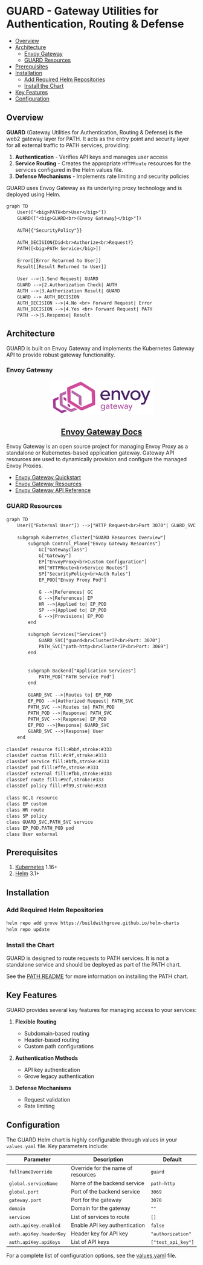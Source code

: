# GUARD - Gateway Utilities for Authentication, Routing & Defense <!-- omit in toc -->

- [Overview](#overview)
- [Architecture](#architecture)
  - [Envoy Gateway](#envoy-gateway)
  - [GUARD Resources](#guard-resources)
- [Prerequisites](#prerequisites)
- [Installation](#installation)
  - [Add Required Helm Repositories](#add-required-helm-repositories)
  - [Install the Chart](#install-the-chart)
- [Key Features](#key-features)
- [Configuration](#configuration)

## Overview

**GUARD** (Gateway Utilities for Authentication, Routing & Defense) is the web2 gateway layer for PATH. It acts as the entry point and security layer for all external traffic to PATH services, providing:

1. **Authentication** - Verifies API keys and manages user access
2. **Service Routing** - Creates the appropriate `HTTPRoute` resources for the services configured in the Helm values file.
3. **Defense Mechanisms** - Implements rate limiting and security policies 
  
GUARD uses Envoy Gateway as its underlying proxy technology and is deployed using Helm.

```mermaid
graph TD
    User(["<big>PATH<br>User</big>"])
    GUARD(["<big>GUARD<br>(Envoy Gateway}</big>"])

    AUTH{{"SecurityPolicy"}}

    AUTH_DECISION{Did<br>Authorize<br>Request?}
    PATH([<big>PATH Service</big>])

    Error[[Error Returned to User]]
    Result[[Result Returned to User]]

    User -->|1.Send Request| GUARD
    GUARD -->|2.Authorization Check| AUTH
    AUTH -->|3.Authorization Result| GUARD
    GUARD --> AUTH_DECISION
    AUTH_DECISION -->|4.No <br> Forward Request| Error
    AUTH_DECISION -->|4.Yes <br> Forward Request| PATH
    PATH -->|5.Response| Result
```

## Architecture

GUARD is built on Envoy Gateway and implements the Kubernetes Gateway API to provide robust gateway functionality.

### Envoy Gateway

<div align="center">
  <a href="https://gateway.envoyproxy.io/docs/">
    <img src="https://raw.githubusercontent.com/cncf/artwork/refs/heads/main/projects/envoy/envoy-gateway/horizontal/color/envoy-gateway-horizontal-color.svg" alt="Envoy logo" width="275"/>
  </a>
  <br/>
  <a href="https://gateway.envoyproxy.io/docs/">
    <h2>Envoy Gateway Docs</h2>
  </a>
</div>

Envoy Gateway is an open source project for managing Envoy Proxy as a standalone or Kubernetes-based application gateway. Gateway API resources are used to dynamically provision and configure the managed Envoy Proxies.

- [Envoy Gateway Quickstart](https://gateway.envoyproxy.io/docs/tasks/quickstart/)
- [Envoy Gateway Resources](https://gateway.envoyproxy.io/docs/concepts/concepts_overview/)
- [Envoy Gateway API Reference](https://gateway.envoyproxy.io/docs/api/)

### GUARD Resources

```mermaid
graph TD
    User(["External User"]) -->|"HTTP Request<br>Port 3070"| GUARD_SVC
    
    subgraph Kubernetes_Cluster["GUARD Resources Overview"]
        subgraph Control_Plane["Envoy Gateway Resources"]
            GC["GatewayClass"]
            G["Gateway"]
            EP["EnvoyProxy<br>Custom Configuration"]
            HR["HTTPRoute<br>Service Routes"]
            SP["SecurityPolicy<br>Auth Rules"]
            EP_POD["Envoy Proxy Pod"]
            
            G -->|References| GC
            G -->|References| EP
            HR -->|Applied to| EP_POD
            SP -->|Applied to| EP_POD
            G -->|Provisions| EP_POD
        end
        
        subgraph Services["Services"]
            GUARD_SVC["guard<br>ClusterIP<br>Port: 3070"]
            PATH_SVC["path-http<br>ClusterIP<br>Port: 3069"]
        end
        
        
        subgraph Backend["Application Services"]
            PATH_POD["PATH Service Pod"]
        end
        
        GUARD_SVC -->|Routes to| EP_POD
        EP_POD -->|Authorized Request| PATH_SVC
        PATH_SVC -->|Routes to| PATH_POD
        PATH_POD -->|Response| PATH_SVC
        PATH_SVC -->|Response| EP_POD
        EP_POD -->|Response| GUARD_SVC
        GUARD_SVC -->|Response| User
    end

classDef resource fill:#bbf,stroke:#333
classDef custom fill:#c9f,stroke:#333
classDef service fill:#bfb,stroke:#333
classDef pod fill:#ffe,stroke:#333
classDef external fill:#fbb,stroke:#333
classDef route fill:#9cf,stroke:#333
classDef policy fill:#f99,stroke:#333

class GC,G resource
class EP custom
class HR route
class SP policy
class GUARD_SVC,PATH_SVC service
class EP_POD,PATH_POD pod
class User external
```

## Prerequisites

1. [Kubernetes](https://kubernetes.io/releases/download/) 1.16+
2. [Helm](https://helm.sh/docs/helm/helm_install/) 3.1+

## Installation

### Add Required Helm Repositories

```bash
helm repo add grove https://buildwithgrove.github.io/helm-charts
helm repo update
```

### Install the Chart

GUARD is designed to route requests to PATH services. It is not a standalone service and should be deployed as part of the PATH chart.

See the [PATH README](../path/README.md#deployment-options) for more information on installing the PATH chart.

## Key Features

GUARD provides several key features for managing access to your services:

1. **Flexible Routing**
   - Subdomain-based routing
   - Header-based routing
   - Custom path configurations

2. **Authentication Methods**
   - API key authentication
   - Grove legacy authentication
  
3. **Defense Mechanisms**
   - Request validation
   - Rate limiting

## Configuration

The GUARD Helm chart is highly configurable through values in your `values.yaml` file. Key parameters include:

| Parameter               | Description                        | Default            |
| ----------------------- | ---------------------------------- | ------------------ |
| `fullnameOverride`      | Override for the name of resources | `guard`            |
| `global.serviceName`    | Name of the backend service        | `path-http`        |
| `global.port`           | Port of the backend service        | `3069`             |
| `gateway.port`          | Port for the gateway               | `3070`             |
| `domain`                | Domain for the gateway             | `""`               |
| `services`              | List of services to route          | `[]`               |
| `auth.apiKey.enabled`   | Enable API key authentication      | `false`            |
| `auth.apiKey.headerKey` | Header key for API key             | `"authorization"`  |
| `auth.apiKey.apiKeys`   | List of API keys                   | `["test_api_key"]` |

For a complete list of configuration options, see the [values.yaml](https://github.com/buildwithgrove/helm-charts/blob/main/charts/guard/values.yaml) file.
